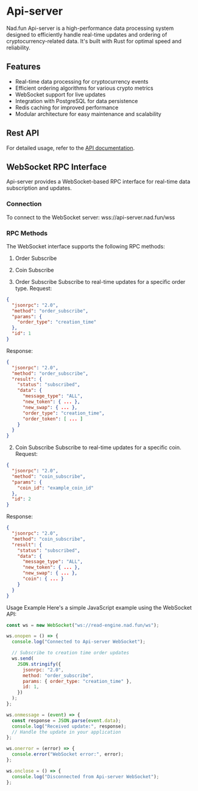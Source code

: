 # Api-server

Nad.fun Api-server is a high-performance data processing system designed to efficiently handle real-time updates and ordering of cryptocurrency-related data. It's built with Rust for optimal speed and reliability.

## Features

- Real-time data processing for cryptocurrency events
- Efficient ordering algorithms for various crypto metrics
- WebSocket support for live updates
- Integration with PostgreSQL for data persistence
- Redis caching for improved performance
- Modular architecture for easy maintenance and scalability

## Rest API

For detailed usage, refer to the [API documentation](https://api-server.nad.fun/swagger-ui).

## WebSocket RPC Interface

Api-server provides a WebSocket-based RPC interface for real-time data subscription and updates.

### Connection

To connect to the WebSocket server:
wss://api-server.nad.fun/wss

### RPC Methods

The WebSocket interface supports the following RPC methods:

1. Order Subscribe
2. Coin Subscribe

3. Order Subscribe
   Subscribe to real-time updates for a specific order type.
   Request:

```json
{
  "jsonrpc": "2.0",
  "method": "order_subscribe",
  "params": {
    "order_type": "creation_time"
  },
  "id": 1
}
```

Response:

```json
{
  "jsonrpc": "2.0",
  "method": "order_subscribe",
  "result": {
    "status": "subscribed",
    "data": {
      "message_type": "ALL",
      "new_token": { ... },
      "new_swap": { ... },
      "order_type": "creation_time",
      "order_token": [ ... ]
    }
  }
}
```

2. Coin Subscribe
   Subscribe to real-time updates for a specific coin.
   Request:

```json
{
  "jsonrpc": "2.0",
  "method": "coin_subscribe",
  "params": {
    "coin_id": "example_coin_id"
  },
  "id": 2
}
```

Response:

```json
{
  "jsonrpc": "2.0",
  "method": "coin_subscribe",
  "result": {
    "status": "subscribed",
    "data": {
      "message_type": "ALL",
      "new_token": { ... },
      "new_swap": { ... },
      "coin": { ... }
    }
  }
}
```

Usage Example
Here's a simple JavaScript example using the WebSocket API:

```javascript
const ws = new WebSocket("ws://read-engine.nad.fun/ws");

ws.onopen = () => {
  console.log("Connected to Api-server WebSocket");

  // Subscribe to creation time order updates
  ws.send(
    JSON.stringify({
      jsonrpc: "2.0",
      method: "order_subscribe",
      params: { order_type: "creation_time" },
      id: 1,
    })
  );
};

ws.onmessage = (event) => {
  const response = JSON.parse(event.data);
  console.log("Received update:", response);
  // Handle the update in your application
};

ws.onerror = (error) => {
  console.error("WebSocket error:", error);
};

ws.onclose = () => {
  console.log("Disconnected from Api-server WebSocket");
};
```
